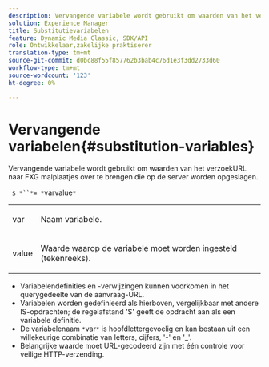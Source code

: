 ```yaml
---
description: Vervangende variabele wordt gebruikt om waarden van het verzoekURL naar FXG malplaatjes over te brengen die op de server worden opgeslagen.
solution: Experience Manager
title: Substitutievariabelen
feature: Dynamic Media Classic, SDK/API
role: Ontwikkelaar,zakelijke praktiserer
translation-type: tm+mt
source-git-commit: d0bc88f55f857762b3bab4c76d1e3f3dd2733d60
workflow-type: tm+mt
source-wordcount: '123'
ht-degree: 0%

---
```



# Vervangende variabelen{#substitution-variables}

Vervangende variabele wordt gebruikt om waarden van het verzoekURL naar FXG malplaatjes over te brengen die op de server worden opgeslagen.

` $ *``*= *`varvalue`*`

<table id="simpletable_76B381800C0D411F87CD551FC30B0579"> 
 <tr class="strow"> 
  <td class="stentry"> <p> <span class="codeph"> <span class="varname"> var  </span> </span> </p> </td> 
  <td class="stentry"> <p>Naam variabele. </p> </td> 
 </tr> 
 <tr class="strow"> 
  <td class="stentry"> <p> <span class="codeph"> <span class="varname"> value  </span> </span> </p> </td> 
  <td class="stentry"> <p>Waarde waarop de variabele moet worden ingesteld (tekenreeks). </p> </td> 
 </tr> 
</table>

* Variabelendefinities en -verwijzingen kunnen voorkomen in het querygedeelte van de aanvraag-URL.
* Variabelen worden gedefinieerd als hierboven, vergelijkbaar met andere IS-opdrachten; de regelafstand &#39;$&#39; geeft de opdracht aan als een variabele definitie.
* De variabelenaam `*`var`*` is hoofdlettergevoelig en kan bestaan uit een willekeurige combinatie van letters, cijfers, &#39;-&#39; en &#39;_&#39;.
* Belangrijke waarde moet URL-gecodeerd zijn met één controle voor veilige HTTP-verzending.

